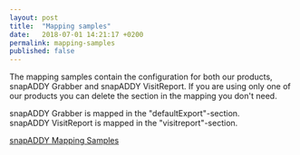```yaml
---
layout: post
title:  "Mapping samples"
date:   2018-07-01 14:21:17 +0200
permalink: mapping-samples
published: false
---
```

The mapping samples contain the configuration for both our products, snapADDY Grabber and snapADDY VisitReport.
If you are using only one of our products you can delete the section in the mapping you don't need.

snapADDY Grabber is mapped in the "defaultExport"-section.  
snapADDY VisitReport is mapped in the "visitreport"-section.

[snapADDY Mapping Samples](https://github.com/snapADDY/snapaddy-mapping-samples/tree/master)
